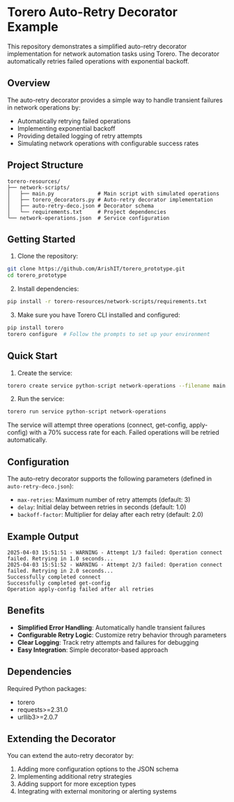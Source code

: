 # Torero Auto-Retry Decorator Example

This repository demonstrates a simplified auto-retry decorator implementation for network automation tasks using Torero. The decorator automatically retries failed operations with exponential backoff.

## Overview

The auto-retry decorator provides a simple way to handle transient failures in network operations by:
- Automatically retrying failed operations
- Implementing exponential backoff
- Providing detailed logging of retry attempts
- Simulating network operations with configurable success rates

## Project Structure

```
torero-resources/
├── network-scripts/
│   ├── main.py              # Main script with simulated operations
│   ├── torero_decorators.py # Auto-retry decorator implementation
│   ├── auto-retry-deco.json # Decorator schema
│   └── requirements.txt     # Project dependencies
└── network-operations.json  # Service configuration
```

## Getting Started

1. Clone the repository:
```bash
git clone https://github.com/ArishIT/torero_prototype.git
cd torero_prototype
```

2. Install dependencies:
```bash
pip install -r torero-resources/network-scripts/requirements.txt
```

3. Make sure you have Torero CLI installed and configured:
```bash
pip install torero
torero configure  # Follow the prompts to set up your environment
```

## Quick Start

1. Create the service:
```bash
torero create service python-script network-operations --filename main.py --working-dir network-scripts
```

2. Run the service:
```bash
torero run service python-script network-operations
```

The service will attempt three operations (connect, get-config, apply-config) with a 70% success rate for each. Failed operations will be retried automatically.

## Configuration

The auto-retry decorator supports the following parameters (defined in `auto-retry-deco.json`):

- `max-retries`: Maximum number of retry attempts (default: 3)
- `delay`: Initial delay between retries in seconds (default: 1.0)
- `backoff-factor`: Multiplier for delay after each retry (default: 2.0)

## Example Output

```
2025-04-03 15:51:51 - WARNING - Attempt 1/3 failed: Operation connect failed. Retrying in 1.0 seconds...
2025-04-03 15:51:52 - WARNING - Attempt 2/3 failed: Operation connect failed. Retrying in 2.0 seconds...
Successfully completed connect
Successfully completed get-config
Operation apply-config failed after all retries
```

## Benefits

- **Simplified Error Handling**: Automatically handle transient failures
- **Configurable Retry Logic**: Customize retry behavior through parameters
- **Clear Logging**: Track retry attempts and failures for debugging
- **Easy Integration**: Simple decorator-based approach

## Dependencies

Required Python packages:
- torero
- requests>=2.31.0
- urllib3>=2.0.7

## Extending the Decorator

You can extend the auto-retry decorator by:

1. Adding more configuration options to the JSON schema
2. Implementing additional retry strategies
3. Adding support for more exception types
4. Integrating with external monitoring or alerting systems 
